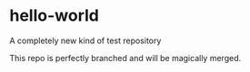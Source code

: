 # hello-world
A completely new kind of test repository

This repo is perfectly branched and will be magically merged.
